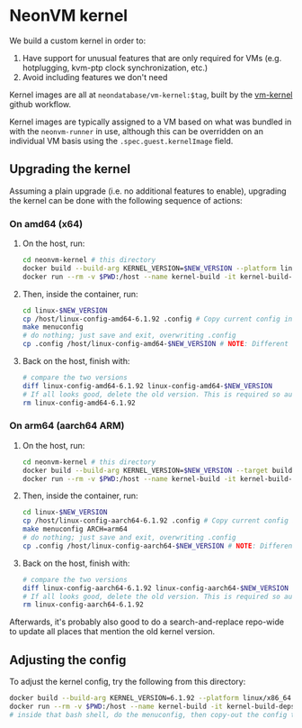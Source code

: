 # NeonVM kernel

We build a custom kernel in order to:

1. Have support for unusual features that are only required for VMs (e.g. hotplugging, kvm-ptp clock
   synchronization, etc.)
2. Avoid including features we don't need

Kernel images are all at `neondatabase/vm-kernel:$tag`, built by the
[vm-kernel](../.github/workflows/vm-kernel.yaml) github workflow.

Kernel images are typically assigned to a VM based on what was bundled in with the `neonvm-runner`
in use, although this can be overridden on an individual VM basis using the
`.spec.guest.kernelImage` field.

## Upgrading the kernel

Assuming a plain upgrade (i.e. no additional features to enable), upgrading the kernel can be done
with the following sequence of actions:

### On amd64 (x64)

1. On the host, run:
   ```sh
   cd neonvm-kernel # this directory
   docker build --build-arg KERNEL_VERSION=$NEW_VERSION --platform linux/x86_64 --target build-deps -t kernel-build-deps -f Dockerfile.kernel-builder .
   docker run --rm -v $PWD:/host --name kernel-build -it kernel-build-deps bash
   ```
2. Then, inside the container, run:
   ```sh
   cd linux-$NEW_VERSION
   cp /host/linux-config-amd64-6.1.92 .config # Copy current config in
   make menuconfig
   # do nothing; just save and exit, overwriting .config
   cp .config /host/linux-config-amd64-$NEW_VERSION # NOTE: Different from existing!
   ```
3. Back on the host, finish with:
   ```sh
   # compare the two versions
   diff linux-config-amd64-6.1.92 linux-config-amd64-$NEW_VERSION
   # If all looks good, delete the old version. This is required so auto-selection works.
   rm linux-config-amd64-6.1.92
   ```

### On arm64 (aarch64 ARM)

1. On the host, run:
   ```sh
   cd neonvm-kernel # this directory
   docker build --build-arg KERNEL_VERSION=$NEW_VERSION --target build-deps -t kernel-build-deps -f Dockerfile.kernel-builder .
   docker run --rm -v $PWD:/host --name kernel-build -it kernel-build-deps bash
   ```
2. Then, inside the container, run:
   ```sh
   cd linux-$NEW_VERSION
   cp /host/linux-config-aarch64-6.1.92 .config # Copy current config in
   make menuconfig ARCH=arm64
   # do nothing; just save and exit, overwriting .config
   cp .config /host/linux-config-aarch64-$NEW_VERSION # NOTE: Different from existing!
   ```
3. Back on the host, finish with:
   ```sh
   # compare the two versions
   diff linux-config-aarch64-6.1.92 linux-config-aarch64-$NEW_VERSION
   # If all looks good, delete the old version. This is required so auto-selection works.
   rm linux-config-aarch64-6.1.92
   ```

Afterwards, it's probably also good to do a search-and-replace repo-wide to update all places that
mention the old kernel version.

## Adjusting the config

To adjust the kernel config, try the following from this directory:

```sh
docker build --build-arg KERNEL_VERSION=6.1.92 --platform linux/x86_64 --target build-deps -t kernel-build-deps -f Dockerfile.kernel-builder .
docker run --rm -v $PWD:/host --name kernel-build -it kernel-build-deps bash
# inside that bash shell, do the menuconfig, then copy-out the config to /host
```
